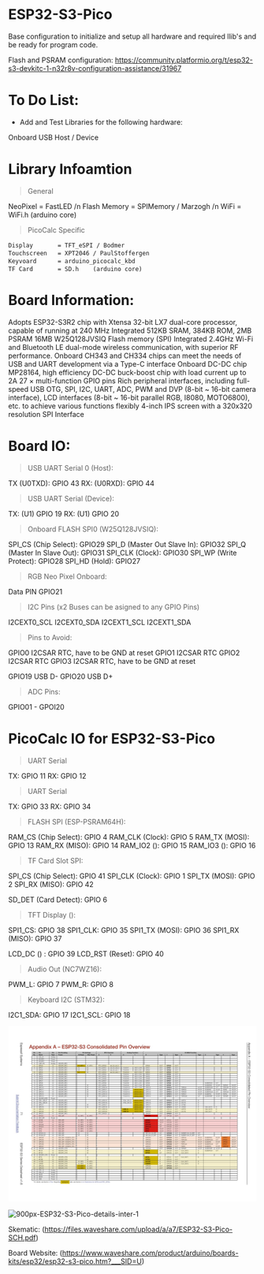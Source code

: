 # ESP32-S3-Pico
Base configuration to initialize and setup all hardware and required llib's and be ready for program code.

Flash and PSRAM configuration: https://community.platformio.org/t/esp32-s3-devkitc-1-n32r8v-configuration-assistance/31967

# To Do List:

- Add and Test Libraries for the following hardware:

Onboard USB Host / Device

# Library Infoamtion

> General

NeoPixel      = FastLED /n
Flash Memory  = SPIMemory / Marzogh /n
WiFi          = WiFi.h   (arduino core)

> PicoCalc Specific

	Display       = TFT_eSPI / Bodmer
	Touchscreen   = XPT2046 / PaulStoffergen
	Keyvoard      = arduino_picocalc_kbd
	TF Card       = SD.h    (arduino core)

# Board Information:

Adopts ESP32-S3R2 chip with Xtensa 32-bit LX7 dual-core processor, capable of running at 240 MHz
Integrated 512KB SRAM, 384KB ROM, 2MB PSRAM
16MB W25Q128JVSIQ Flash memory (SPI)
Integrated 2.4GHz Wi-Fi and Bluetooth LE dual-mode wireless communication, with superior RF performance.
Onboard CH343 and CH334 chips can meet the needs of USB and UART development via a Type-C interface
Onboard DC-DC chip MP28164, high efficiency DC-DC buck-boost chip with load current up to 2A
27 × multi-function GPIO pins
Rich peripheral interfaces, including full-speed USB OTG, SPI, I2C, UART, ADC, PWM and DVP (8-bit ~ 16-bit camera interface), LCD interfaces (8-bit ~ 16-bit parallel RGB, I8080, MOTO6800), etc. to achieve various functions flexibly
4-inch IPS screen with a 320x320 resolution SPI Interface

# Board IO:

> USB UART Serial 0 (Host):

TX  (U0TXD):                  GPIO 43
RX: (U0RXD):                  GPIO 44

> USB UART Serial (Device):

TX: (U1)                      GPIO 19
RX: (U1)                      GPIO 20

> Onboard FLASH SPI0 (W25Q128JVSIQ):

SPI_CS (Chip Select):         GPIO29
SPI_D (Master Out Slave In):  GPIO32
SPI_Q (Master In Slave Out):  GPIO31
SPI_CLK (Clock):              GPIO30
SPI_WP (Write Protect):       GPIO28
SPI_HD (Hold):                GPIO27

> RGB Neo Pixel Onboard:

Data PIN                      GPIO21

> I2C Pins (x2 Buses can be asigned to any GPIO Pins)

I2CEXT0_SCL
I2CEXT0_SDA
I2CEXT1_SCL
I2CEXT1_SDA

> Pins to Avoid:

GPIO0   I2CSAR RTC, have to be GND at reset
GPIO1   I2CSAR RTC
GPIO2   I2CSAR RTC
GPIO3   I2CSAR RTC, have to be GND at reset

GPIO19  USB D-
GPIO20  USB D+

> ADC Pins:

GPIO01 - GPOI20

# PicoCalc IO for ESP32-S3-Pico

> UART Serial

TX:                         GPIO 11
RX:                         GPIO 12

> UART Serial

TX:                         GPIO 33
RX:                         GPIO 34

> FLASH SPI (ESP-PSRAM64H):

RAM_CS (Chip Select):       GPIO 4
RAM_CLK (Clock):            GPIO 5
RAM_TX (MOSI):              GPIO 13
RAM_RX (MISO):              GPIO 14
RAM_IO2 ():                 GPIO 15
RAM_IO3 ():                 GPIO 16

> TF Card Slot SPI:

SPI_CS (Chip Select):       GPIO 41
SPI_CLK (Clock):            GPIO 1
SPI_TX (MOSI):              GPIO 2
SPI_RX (MISO):              GPIO 42

SD_DET (Card Detect):       GPIO 6

> TFT Display ():

SPI1_CS:                    GPIO 38
SPI1_CLK:                   GPIO 35
SPI1_TX (MOSI):             GPIO 36
SPI1_RX (MISO):             GPIO 37

LCD_DC () :                 GPIO 39
LCD_RST (Reset):            GPIO 40

> Audio Out (NC7WZ16):

PWM_L:                      GPIO 7 
PWM_R:                      GPIO 8

> Keyboard I2C (STM32):

I2C1_SDA:                   GPIO 17
I2C1_SCL:                   GPIO 18


![ESP32-S3 Pins](<Esp32-s3_datasheet_en Page 071.jpg>)

![900px-ESP32-S3-Pico-details-inter-1](https://github.com/user-attachments/assets/15d441bf-06bd-4bac-abaf-f670f46ad978)

Skematic: (https://files.waveshare.com/upload/a/a7/ESP32-S3-Pico-SCH.pdf)

Board Website: (https://www.waveshare.com/product/arduino/boards-kits/esp32/esp32-s3-pico.htm?___SID=U)
